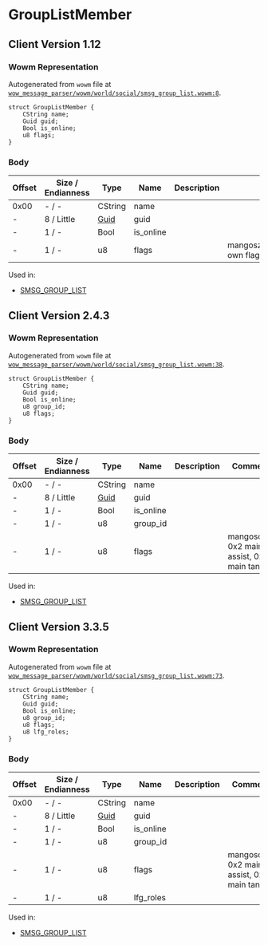 # GroupListMember

## Client Version 1.12

### Wowm Representation

Autogenerated from `wowm` file at [`wow_message_parser/wowm/world/social/smsg_group_list.wowm:8`](https://github.com/gtker/wow_messages/tree/main/wow_message_parser/wowm/world/social/smsg_group_list.wowm#L8).
```rust,ignore
struct GroupListMember {
    CString name;
    Guid guid;
    Bool is_online;
    u8 flags;
}
```
### Body

| Offset | Size / Endianness | Type | Name | Description | Comment |
| ------ | ----------------- | ---- | ---- | ----------- | ------- |
| 0x00 | - / - | CString | name |  |  |
| - | 8 / Little | [Guid](../types/packed-guid.md) | guid |  |  |
| - | 1 / - | Bool | is_online |  |  |
| - | 1 / - | u8 | flags |  | mangoszero/cmangos/vmangos: own flags (groupid | (assistant?0x80:0)) |


Used in:
* [SMSG_GROUP_LIST](smsg_group_list.md)

## Client Version 2.4.3

### Wowm Representation

Autogenerated from `wowm` file at [`wow_message_parser/wowm/world/social/smsg_group_list.wowm:38`](https://github.com/gtker/wow_messages/tree/main/wow_message_parser/wowm/world/social/smsg_group_list.wowm#L38).
```rust,ignore
struct GroupListMember {
    CString name;
    Guid guid;
    Bool is_online;
    u8 group_id;
    u8 flags;
}
```
### Body

| Offset | Size / Endianness | Type | Name | Description | Comment |
| ------ | ----------------- | ---- | ---- | ----------- | ------- |
| 0x00 | - / - | CString | name |  |  |
| - | 8 / Little | [Guid](../types/packed-guid.md) | guid |  |  |
| - | 1 / - | Bool | is_online |  |  |
| - | 1 / - | u8 | group_id |  |  |
| - | 1 / - | u8 | flags |  | mangosone: 0x2 main assist, 0x4 main tank |


Used in:
* [SMSG_GROUP_LIST](smsg_group_list.md)

## Client Version 3.3.5

### Wowm Representation

Autogenerated from `wowm` file at [`wow_message_parser/wowm/world/social/smsg_group_list.wowm:73`](https://github.com/gtker/wow_messages/tree/main/wow_message_parser/wowm/world/social/smsg_group_list.wowm#L73).
```rust,ignore
struct GroupListMember {
    CString name;
    Guid guid;
    Bool is_online;
    u8 group_id;
    u8 flags;
    u8 lfg_roles;
}
```
### Body

| Offset | Size / Endianness | Type | Name | Description | Comment |
| ------ | ----------------- | ---- | ---- | ----------- | ------- |
| 0x00 | - / - | CString | name |  |  |
| - | 8 / Little | [Guid](../types/packed-guid.md) | guid |  |  |
| - | 1 / - | Bool | is_online |  |  |
| - | 1 / - | u8 | group_id |  |  |
| - | 1 / - | u8 | flags |  | mangosone: 0x2 main assist, 0x4 main tank |
| - | 1 / - | u8 | lfg_roles |  |  |


Used in:
* [SMSG_GROUP_LIST](smsg_group_list.md)

